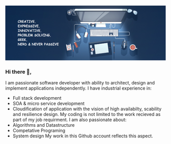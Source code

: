 ![Header](https://github.com/Pranab1991/Pranab1991/blob/main/asset/headerBanner.png "Header")

### Hi there 👋,

I am passionate software developer with ability to architect, design and implement applications independently. I have industrial experience in:
- Full stack development
- SOA & micro service development
- Cloudification of application with the vision of high availabilty, scability and resilience design.
My coding is not limited to the work recieved as part of my job requirment. I am also passionate about: 
- Algorithms and Datastructure
- Competative Programing
- System design
My work in this Github account reflects this aspect.  

<!--
**Pranab1991/Pranab1991** is a ✨ _special_ ✨ repository because its `README.md` (this file) appears on your GitHub profile.

Here are some ideas to get you started:

- 🔭 I’m currently working on ...
- 🌱 I’m currently learning ...
- 👯 I’m looking to collaborate on ...
- 🤔 I’m looking for help with ...
- 💬 Ask me about ...
- 📫 How to reach me: ...
- 😄 Pronouns: ...
- ⚡ Fun fact: ...
-->
